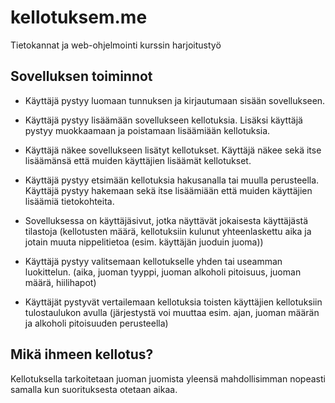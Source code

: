 # kellotuksem.me
Tietokannat ja web-ohjelmointi kurssin harjoitustyö

## Sovelluksen toiminnot

* Käyttäjä pystyy luomaan tunnuksen ja kirjautumaan sisään sovellukseen.

* Käyttäjä pystyy lisäämään sovellukseen kellotuksia. Lisäksi käyttäjä pystyy muokkaamaan ja poistamaan lisäämiään kellotuksia.

* Käyttäjä näkee sovellukseen lisätyt kellotukset. Käyttäjä näkee sekä itse lisäämänsä että muiden käyttäjien lisäämät kellotukset.

* Käyttäjä pystyy etsimään kellotuksia hakusanalla tai muulla perusteella. Käyttäjä pystyy hakemaan sekä itse lisäämiään että muiden käyttäjien lisäämiä tietokohteita.

* Sovelluksessa on käyttäjäsivut, jotka näyttävät jokaisesta käyttäjästä tilastoja (kellotusten määrä, kellotuksiin kulunut yhteenlaskettu aika ja jotain muuta nippelitietoa (esim. käyttäjän juoduin juoma))

* Käyttäjä pystyy valitsemaan kellotukselle yhden tai useamman luokittelun. (aika, juoman tyyppi, juoman alkoholi pitoisuus, juoman määrä, hiilihapot)

* Käyttäjät pystyvät vertailemaan kellotuksia toisten käyttäjien kellotuksiin tulostaulukon avulla (järjestystä voi muuttaa esim. ajan, juoman määrän ja alkoholi pitoisuuden perusteella)
  

## Mikä ihmeen kellotus?
Kellotuksella tarkoitetaan juoman juomista yleensä mahdollisimman nopeasti samalla kun suorituksesta otetaan aikaa.
